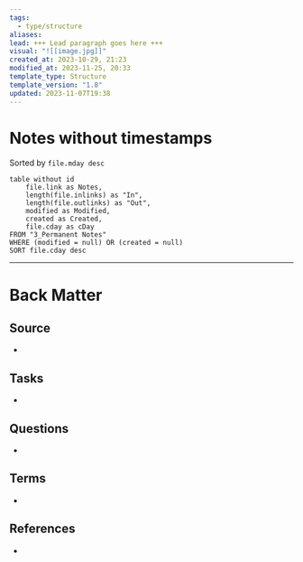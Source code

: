```yaml
---
tags:
  - type/structure
aliases: 
lead: +++ Lead paragraph goes here +++
visual: "![[image.jpg]]"
created_at: 2023-10-29, 21:23
modified_at: 2023-11-25, 20:33
template_type: Structure
template_version: "1.8"
updated: 2023-11-07T19:38
---
```


# Notes without timestamps

<!-- Main STRUCTURE of my content -->
Sorted by `file.mday desc`
```dataview
table without id 
	file.link as Notes, 
	length(file.inlinks) as "In",
	length(file.outlinks) as "Out",
	modified as Modified,
	created as Created,
	file.cday as cDay 
FROM "3_Permanent Notes"
WHERE (modified = null) OR (created = null)
SORT file.cday desc
```

---
# Back Matter
## Source
<!-- Always keep a link to the source. --> 
- 

## Tasks
<!-- What remains to be done with this note? --> 
- 

## Questions
<!-- What remains for you to consider? --> 
- 

## Terms
<!-- Links to definition pages -->
- 

## References
<!-- Links to pages not referenced in the content -->
- 
